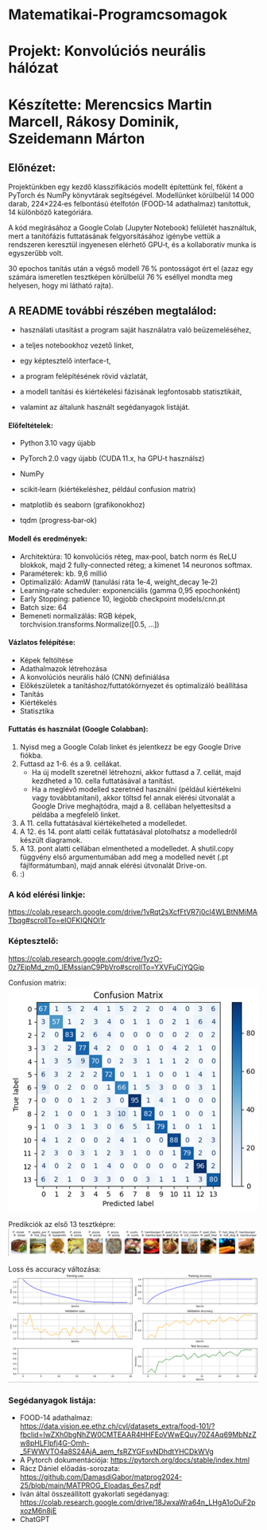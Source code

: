 # Matematikai-Programcsomagok

# Projekt: Konvolúciós neurális hálózat 
# Készítette: Merencsics Martin Marcell, Rákosy Dominik, Szeidemann Márton

## Előnézet:
Projektünkben egy kezdő klasszifikációs modellt építettünk fel, főként a PyTorch és NumPy könyvtárak segítségével. Modellünket körülbelül 14 000 darab, 224×224‑es felbontású ételfotón (FOOD‑14 adathalmaz) tanítottuk, 14 különböző kategóriára.

A kód megírásához a Google Colab (Jupyter Notebook) felületét használtuk, mert a tanítófázis futtatásának felgyorsításához igénybe vettük a rendszeren keresztül ingyenesen elérhető GPU‑t, és a kollaboratív munka is egyszerűbb volt.

30 epochos tanítás után a végső modell 76 % pontosságot ért el (azaz egy számára ismeretlen tesztképen körülbelül 76 % eséllyel mondta meg helyesen, hogy mi látható rajta).

## A README további részében megtalálod:

- használati utasítást a program saját használatra való beüzemeléséhez,
  
- a teljes notebookhoz vezető linket,

- egy képtesztelő interface-t,

- a program felépítésének rövid vázlatát,

- a modell tanítási és kiértékelési fázisának legfontosabb statisztikáit,

- valamint az általunk használt segédanyagok listáját.

#### Előfeltételek:

- Python 3.10 vagy újabb

- PyTorch 2.0 vagy újabb (CUDA 11.x, ha GPU‑t használsz)

- NumPy

- scikit‑learn (kiértékeléshez, például confusion matrix)

- matplotlib és seaborn (grafikonokhoz)

- tqdm (progress‑bar‑ok)

#### Modell és eredmények:
- Architektúra: 10 konvolúciós réteg, max‑pool, batch norm és ReLU blokkok, majd 2 fully‑connected réteg; a kimenet 14 neuronos softmax.
- Paraméterek: kb. 9,6 millió 
- Optimalizáló: AdamW (tanulási ráta 1e‑4, weight_decay 1e‑2)
- Learning‑rate scheduler: exponenciális (gamma 0,95 epochonként)
- Early Stopping: patience 10, legjobb checkpoint models/cnn.pt
- Batch size: 64
- Bemeneti normalizálás: RGB képek, torchvision.transforms.Normalize([0.5, …])

#### Vázlatos felépítése:
- Képek feltöltése
- Adathalmazok létrehozása 
- A konvolúciós neurális háló (CNN) definiálása
- Előkészületek a tanításhoz/futtatókörnyezet és optimalizáló beállítása
- Tanítás
- Kiértékelés 
- Statisztika

#### Futtatás és használat (Google Colabban):
  1. Nyisd meg a Google Colab linket és jelentkezz be egy Google Drive fiókba.
  2. Futtasd az 1-6. és a 9. cellákat.
     - Ha új modellt szeretnél létrehozni, akkor futtasd a 7. cellát, majd kezdheted a 10. cella futtatásával a tanítást.
     - Ha a meglévő modelled szeretnéd használni (például kiértékelni vagy továbbtanítani), akkor töltsd fel annak elérési útvonalát a Google Drive meghajtódra, majd a 8. cellában helyettesítsd a példába a megfelelő         linket.
  3. A 11. cella futtatásával kiértékelheted a modelledet.
  4. A 12. és 14. pont alatti cellák futtatásával plotolhatsz a modelledről készült diagramok.
  5. A 13. pont alatti cellában elmentheted a modelledet. A shutil.copy függvény első argumentumában add meg a modelled nevét (.pt fájlformátumban), majd annak elérési útvonalát Drive-on. 
  6. :)

### A kód elérési linkje: 
https://colab.research.google.com/drive/1vRqt2sXcfFtVR7j0cl4WLBtNMiMATbqg#scrollTo=eIOFKIQNOl1r

### Képtesztelő:
https://colab.research.google.com/drive/1yzO-0z7EjpMd_zm0_lEMssianC9PbVro#scrollTo=YXVFuCjYQGip

Confusion matrix:
![Confusion matrix](Confusion_matrix.png)

Predikciók az első 13 tesztképre:
![Predikciók az első 13 tesztképre](13_kep.png)

Loss és accuracy változása:
![Loss és accuracy változása](Loss_es_accuracy.png)

### Segédanyagok listája:
- FOOD-14 adathalmaz: https://data.vision.ee.ethz.ch/cvl/datasets_extra/food-101/?fbclid=IwZXh0bgNhZW0CMTEAAR4HHFEoVWwEQuy70Z4Aq69MbNzZw8pHLFlpfj4G-Omh-_5FWWVTO4a8S24AjA_aem_fsRZYGFsvNDhdtYHCDkWVg
- A Pytorch dokumentációja: https://pytorch.org/docs/stable/index.html
- Rácz Dániel előadás-sorozata: https://github.com/DamasdiGabor/matprog2024-25/blob/main/MATPROG_Eloadas_6es7.pdf
- Iván által összeállított gyakorlati segédanyag: https://colab.research.google.com/drive/18JwxaWra64n_LHgA1oOuF2pxozM6n8jE
- ChatGPT
